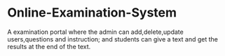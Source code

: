 # Online-Examination-System
A examination portal where the admin can add,delete,update users,questions and instruction; and students can give a text and get the results at the end of the text.
